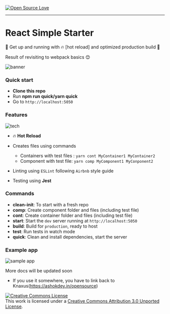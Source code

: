 [![Open Source Love](https://badges.frapsoft.com/os/v2/open-source.svg?v=103)](https://github.com/vinitshahdeo/HacktoberFest)

---

# React Simple Starter

:school_satchel: Get up and running with :fire: [hot reload] and optimized production build :gem:

Result of revisiting to webpack basics :blush:

![banner](_assets/banner.png)

### Quick start

* **Clone this repo**
* Run **npm run quick/yarn quick**
* Go to `http://localhost:5050`

### Features

![tech](_assets/repo.png)

* :fire: **Hot Reload**
* Creates files using commands

  * Containers with test files : `yarn cont MyContainer1 MyContainer2`
  * Component with test file: `yarn comp MyComponent1 MyConponent2`

* Linting using `ESLint` following `Airbnb` style guide
* Testing using **Jest**

### Commands

* **clean-init**: To start with a fresh repo
* **comp**: Create component folder and files (including test file)
* **cont**: Create container folder and files (including test file)
* **start**: Start the `dev` server running at `http://localhost:5050`
* **build**: Build for `production`, ready to host
* **test**: Run tests in watch mode
* **quick**: Clean and install dependencies, start the server

### Example app

![sample app](_assets/sample-app.png)

More docs will be updated soon

- If you use it somewhere, you have to link back to Knaxus(https://ashokdey.in/opensource)

<a rel="license" href="http://creativecommons.org/licenses/by/3.0/"><img alt="Creative Commons License" style="border-width:0" src="https://i.creativecommons.org/l/by/3.0/88x31.png" /></a><br />This work is licensed under a <a rel="license" href="http://creativecommons.org/licenses/by/3.0/">Creative Commons Attribution 3.0 Unported License</a>.
